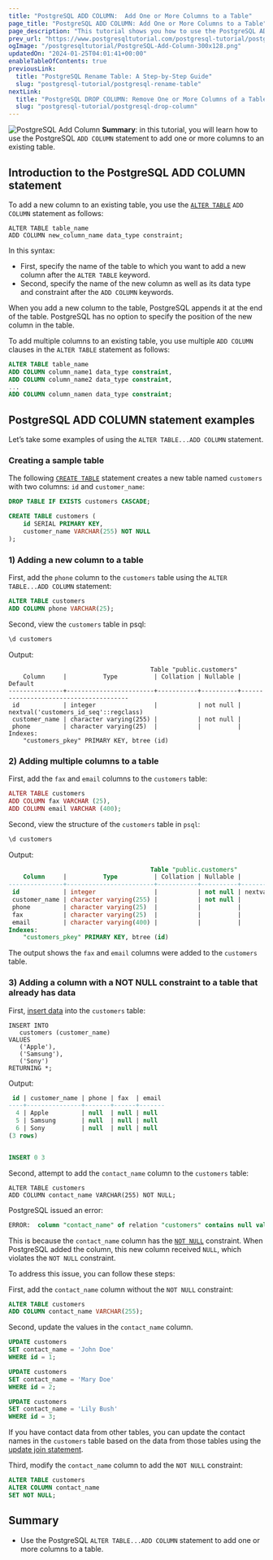 ```yaml
---
title: "PostgreSQL ADD COLUMN:  Add One or More Columns to a Table"
page_title: "PostgreSQL ADD COLUMN: Add One or More Columns to a Table"
page_description: "This tutorial shows you how to use the PostgreSQL ADD COLUMN statement to add one or more columns to an existing database table."
prev_url: "https://www.postgresqltutorial.com/postgresql-tutorial/postgresql-add-column/"
ogImage: "/postgresqltutorial/PostgreSQL-Add-Column-300x128.png"
updatedOn: "2024-01-25T04:01:41+00:00"
enableTableOfContents: true
previousLink: 
  title: "PostgreSQL Rename Table: A Step-by-Step Guide"
  slug: "postgresql-tutorial/postgresql-rename-table"
nextLink: 
  title: "PostgreSQL DROP COLUMN: Remove One or More Columns of a Table"
  slug: "postgresql-tutorial/postgresql-drop-column"
---
```






![PostgreSQL Add Column](/postgresqltutorial/PostgreSQL-Add-Column-300x128.png?alignright)
**Summary**: in this tutorial, you will learn how to use the PostgreSQL `ADD COLUMN` statement to add one or more columns to an existing table.


## Introduction to the PostgreSQL ADD COLUMN statement

To add a new column to an existing table, you use the [`ALTER TABLE`](postgresql-alter-table) `ADD COLUMN` statement as follows:


```phpsqlsql
ALTER TABLE table_name
ADD COLUMN new_column_name data_type constraint;
```
In this syntax:

* First, specify the name of the table to which you want to add a new column after the `ALTER TABLE` keyword.
* Second, specify the name of the new column as well as its data type and constraint after the `ADD COLUMN` keywords.

When you add a new column to the table, PostgreSQL appends it at the end of the table. PostgreSQL has no option to specify the position of the new column in the table.

To add multiple columns to an existing table, you use multiple `ADD COLUMN` clauses in the `ALTER TABLE` statement as follows:


```sql
ALTER TABLE table_name
ADD COLUMN column_name1 data_type constraint,
ADD COLUMN column_name2 data_type constraint,
...
ADD COLUMN column_namen data_type constraint;

```

## PostgreSQL ADD COLUMN statement examples

Let’s take some examples of using the `ALTER TABLE...ADD COLUMN` statement.


### Creating a sample table

The following [`CREATE TABLE`](postgresql-create-table) statement creates a new table named `customers` with two columns: `id` and `customer_name`:


```sql
DROP TABLE IF EXISTS customers CASCADE;

CREATE TABLE customers (
    id SERIAL PRIMARY KEY,
    customer_name VARCHAR(255) NOT NULL
);
```

### 1\) Adding a new column to a table

First, add the `phone` column to the `customers` table using the `ALTER TABLE...ADD COLUMN` statement:


```sql
ALTER TABLE customers 
ADD COLUMN phone VARCHAR(25);
```
Second, view the `customers` table in psql:


```sql
\d customers
```
Output:


```
                                       Table "public.customers"
    Column     |          Type          | Collation | Nullable |                Default
---------------+------------------------+-----------+----------+---------------------------------------
 id            | integer                |           | not null | nextval('customers_id_seq'::regclass)
 customer_name | character varying(255) |           | not null |
 phone         | character varying(25)  |           |          |
Indexes:
    "customers_pkey" PRIMARY KEY, btree (id)
```

### 2\) Adding multiple columns to a table

First, add the `fax` and `email` columns to the `customers` table:


```php
ALTER TABLE customers
ADD COLUMN fax VARCHAR (25),
ADD COLUMN email VARCHAR (400);
```
Second, view the structure of the `customers` table in `psql`:


```sql
\d customers
```
Output:


```sql
                                       Table "public.customers"
    Column     |          Type          | Collation | Nullable |                Default
---------------+------------------------+-----------+----------+---------------------------------------
 id            | integer                |           | not null | nextval('customers_id_seq'::regclass)
 customer_name | character varying(255) |           | not null |
 phone         | character varying(25)  |           |          |
 fax           | character varying(25)  |           |          |
 email         | character varying(400) |           |          |
Indexes:
    "customers_pkey" PRIMARY KEY, btree (id)
```
The output shows the `fax` and `email` columns were added to the `customers` table.


### 3\) Adding a column with a NOT NULL constraint to a table that already has data

First, [insert data](postgresql-insert) into the `customers` table:


```
INSERT INTO 
   customers (customer_name)
VALUES
   ('Apple'),
   ('Samsung'),
   ('Sony')
RETURNING *;
```
Output:


```sql
 id | customer_name | phone | fax  | email
----+---------------+-------+------+-------
  4 | Apple         | null  | null | null
  5 | Samsung       | null  | null | null
  6 | Sony          | null  | null | null
(3 rows)


INSERT 0 3
```
Second, attempt to add the `contact_name` column to the `customers` table:


```
ALTER TABLE customers 
ADD COLUMN contact_name VARCHAR(255) NOT NULL;
```
PostgreSQL issued an error:


```sql
ERROR:  column "contact_name" of relation "customers" contains null values
```
This is because the `contact_name` column has the [`NOT NULL`](postgresql-not-null-constraint) constraint. When PostgreSQL added the column, this new column received `NULL`, which violates the `NOT NULL` constraint.

To address this issue, you can follow these steps:

First, add the `contact_name` column without the `NOT NULL` constraint:


```sql
ALTER TABLE customers 
ADD COLUMN contact_name VARCHAR(255);
```
Second, update the values in the `contact_name` column.


```sql
UPDATE customers
SET contact_name = 'John Doe'
WHERE id = 1;

UPDATE customers
SET contact_name = 'Mary Doe'
WHERE id = 2;

UPDATE customers
SET contact_name = 'Lily Bush'
WHERE id = 3;
```
If you have contact data from other tables, you can update the contact names in the `customers` table based on the data from those tables using the [update join statement](postgresql-update-join).

Third, modify the `contact_name` column to add the `NOT NULL` constraint:


```sql
ALTER TABLE customers
ALTER COLUMN contact_name 
SET NOT NULL;
```

## Summary

* Use the PostgreSQL `ALTER TABLE...ADD COLUMN` statement to add one or more columns to a table.


